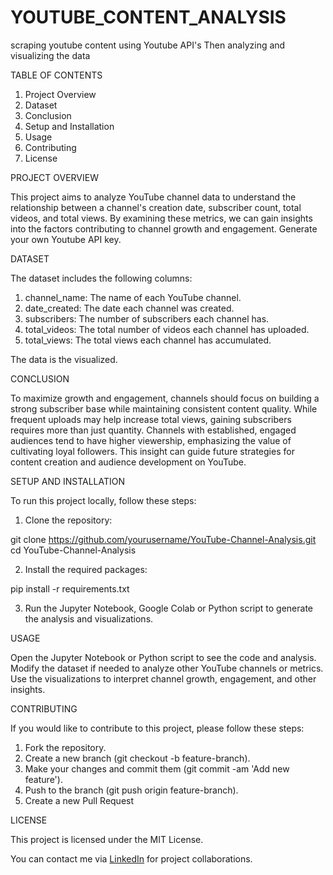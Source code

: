 # YOUTUBE_CONTENT_ANALYSIS
scraping youtube content using Youtube API's Then analyzing and visualizing the data

TABLE OF CONTENTS

1. Project Overview
2. Dataset
3. Conclusion
4. Setup and Installation
5. Usage
7. Contributing
8. License

PROJECT OVERVIEW

This project aims to analyze YouTube channel data to understand the relationship between a channel's creation date, subscriber count, total videos, and total views. By examining these metrics, we can gain insights into the factors contributing to channel growth and engagement. 
Generate your own Youtube API key. 

DATASET

The dataset includes the following columns:
1. channel_name: The name of each YouTube channel.
2. date_created: The date each channel was created.
3. subscribers: The number of subscribers each channel has.
4. total_videos: The total number of videos each channel has uploaded.
5. total_views: The total views each channel has accumulated.

The data is the visualized.

CONCLUSION

To maximize growth and engagement, channels should focus on building a strong subscriber base while maintaining consistent content quality. While frequent uploads may help increase total views, gaining subscribers requires more than just quantity. Channels with established, engaged audiences tend to have higher viewership, emphasizing the value of cultivating loyal followers. This insight can guide future strategies for content creation and audience development on YouTube.

SETUP AND INSTALLATION  

To run this project locally, follow these steps:

1. Clone the repository:
 
git clone https://github.com/yourusername/YouTube-Channel-Analysis.git
cd YouTube-Channel-Analysis

2. Install the required packages:
 
pip install -r requirements.txt

3. Run the Jupyter Notebook, Google Colab or Python script to generate the analysis and visualizations.

USAGE

Open the Jupyter Notebook or Python script to see the code and analysis.
Modify the dataset if needed to analyze other YouTube channels or metrics.
Use the visualizations to interpret channel growth, engagement, and other insights.

CONTRIBUTING

If you would like to contribute to this project, please follow these steps:

1. Fork the repository.
2. Create a new branch (git checkout -b feature-branch).
3. Make your changes and commit them (git commit -am 'Add new feature').
4. Push to the branch (git push origin feature-branch).
5. Create a new Pull Request

LICENSE

This project is licensed under the MIT License.

You can contact me via [LinkedIn](https://www.linkedin.com/in/mercycheptoo5/) for project collaborations.







